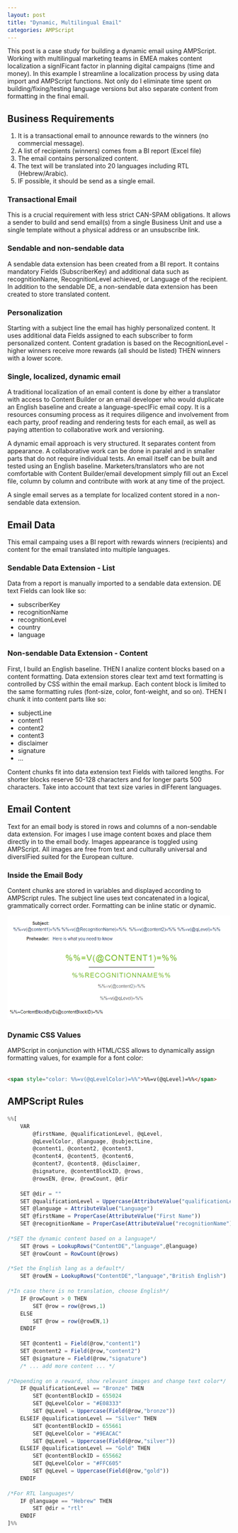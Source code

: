 ```yaml
---
layout: post
title: "Dynamic, Multilingual Email"
categories: AMPScript
---
```


This post is a case study for building a dynamic email using AMPScript.
Working with multilingual marketing teams in EMEA makes content localization a signIFicant factor in planning digital campaigns (time and money). In this example I streamline a localization process by using data import and AMPScript functions. Not only do I eliminate time spent on building/fixing/testing language versions but also separate content from formatting in the final email.

## Business Requirements
1. It is a transactional email to announce rewards to the winners (no commercial message).
2. A list of recipients (winners) comes from a BI report (Excel file)
3. The email contains personalized content.
4. The text will be translated into 20 languages including RTL (Hebrew/Arabic).
5. IF possible, it should be send as a single email.

### Transactional Email
This is a crucial requirement with less strict CAN-SPAM obligations. It allows a sender to build and send email(s) from a single Business Unit and use a single template without a physical address or an unsubscribe link.

### Sendable and non-sendable data
A sendable data extension has been created from a BI report. It contains mandatory Fields (SubscriberKey) and additional data such as recognitionName, RecognitionLevel achieved, or Language of the recipient.
In addition to the sendable DE, a non-sendable data extension has been created to store translated content.

### Personalization
Starting with a subject line the email has highly personalized content. It uses additional data Fields assigned to each subscriber to form personalized content. Content gradation is based on the RecognitionLevel - higher winners receive more rewards (all should be listed) THEN winners with a lower score.

### Single, localized, dynamic email
A traditional localization of an email content is done by either a translator with access to Content Builder or an email developer who would duplicate an English baseline and create a language-specIFic email copy. It is a resources consuming process as it requires diligence and involvement from each party, proof reading and rendering tests for each email, as well as paying attention to collaborative work and versioning.

A dynamic email approach is very structured. It separates content from appearance. A collaborative work can be done in paralel and in smaller parts that do not require individual tests. An email itself can be built and tested using an English baseline. Marketers/translators who are not comfortable with Content Builder/email development simply fill out an Excel file, column by column and contribute with work at any time of the project.

A single email serves as a template for localized content stored in a non-sendable data extension.


## Email Data

This email campaing uses a BI report with rewards winners (recipients) and content for the email translated into multiple languages.

### Sendable Data Extension - List
Data from a report is manually imported to a sendable data extension. DE text Fields can look like so:
- subscriberKey
- recognitionName
- recognitionLevel
- country
- language

### Non-sendable Data Extension - Content
First, I build an English baseline. THEN I analize content blocks based on a content formatting. Data extension stores clear text amd text formatting is controlled by CSS within the email markup. Each content block is limited to the same formatting rules (font-size, color, font-weight, and so on). THEN I chunk it into content parts like so:
- subjectLine
- content1
- content2
- content3
- disclaimer
- signature
- &hellip;

Content chunks fit into data extension text Fields with tailored lengths. For shorter blocks reserve 50-128 characters and for longer parts 500 characters. Take into account that text size varies in dIFferent languages. 

## Email Content
Text for an email body is stored in rows and columns of a non-sendable data extension. For images I use image content boxes and place them directly in to the email body. Images appearance is toggled using AMPScript. All images are free from text and culturally universal and diversIFied suited for the European culture.

### Inside the Email Body
Content chunks are stored in variables and displayed according to AMPScript rules. The subject line uses text concatenated in a logical, grammatically correct order. 
Formatting can be inline static or dynamic.


![Dynamic Email snapshot](/images/dynamicEmail.png)

### Dynamic CSS Values
AMPScript in conjunction with HTML/CSS allows to dynamically assign formatting values, for example for a font color:

```html

<span style="color: %%=v(@qLevelColor)=%%">%%=v(@qLevel)=%%</span>

```

## AMPScript Rules

```javascript
%%[
    VAR 
        @firstName, @qualificationLevel, @qLevel,
        @qLevelColor, @language, @subjectLine,
        @content1, @content2, @content3,
        @content4, @content5, @content6,
        @content7, @content8, @disclaimer,
        @signature, @contentBlockID, @rows,
        @rowsEN, @row, @rowCount, @dir

    SET @dir = "" 
    SET @qualificationLevel = Uppercase(AttributeValue("qualificationLevel"))
    SET @language = AttributeValue("Language")
    SET @firstName = ProperCase(AttributeValue("First Name"))
    SET @recognitionName = ProperCase(AttributeValue("recognitionName")) 
    
/*SET the dynamic content based on a language*/
    SET @rows = LookupRows("ContentDE","language",@language) 
    SET @rowCount = RowCount(@rows)

/*Set the English lang as a default*/    
    SET @rowEN = LookupRows("ContentDE","language","British English") 

/*In case there is no translation, choose English*/
    IF @rowCount > 0 THEN
        SET @row = row(@rows,1)
    ELSE 
        SET @row = row(@rowEN,1)
    ENDIF
    
    SET @content1 = Field(@row,"content1") 
    SET @content2 = Field(@row,"content2") 
    SET @signature = Field(@row,"signature")
    /* ... add more content ... */
    
/*Depending on a reward, show relevant images and change text color*/
    IF @qualificationLevel == "Bronze" THEN
        SET @contentBlockID = 655024 
        SET @qLevelColor = "#E08333" 
        SET @qLevel = Uppercase(Field(@row,"bronze"))
    ELSEIF @qualificationLevel == "Silver" THEN
        SET @contentBlockID = 655661 
        SET @qLevelColor = "#9EACAC" 
        SET @qLevel = Uppercase(Field(@row,"silver")) 
    ELSEIF @qualificationLevel == "Gold" THEN 
        SET @contentBlockID = 655662 
        SET @qLevelColor = "#FFC605" 
        SET @qLevel = Uppercase(Field(@row,"gold")) 
    ENDIF
    
/*For RTL languages*/ 
    IF @language == "Hebrew" THEN
        SET @dir = "rtl" 
    ENDIF 
]%%
```